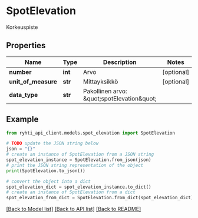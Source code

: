 # SpotElevation

Korkeuspiste

## Properties

Name | Type | Description | Notes
------------ | ------------- | ------------- | -------------
**number** | **int** | Arvo | [optional] 
**unit_of_measure** | **str** | Mittayksikkö | [optional] 
**data_type** | **str** | Pakollinen arvo: \&quot;spotElevation\&quot; | 

## Example

```python
from ryhti_api_client.models.spot_elevation import SpotElevation

# TODO update the JSON string below
json = "{}"
# create an instance of SpotElevation from a JSON string
spot_elevation_instance = SpotElevation.from_json(json)
# print the JSON string representation of the object
print(SpotElevation.to_json())

# convert the object into a dict
spot_elevation_dict = spot_elevation_instance.to_dict()
# create an instance of SpotElevation from a dict
spot_elevation_from_dict = SpotElevation.from_dict(spot_elevation_dict)
```
[[Back to Model list]](../README.md#documentation-for-models) [[Back to API list]](../README.md#documentation-for-api-endpoints) [[Back to README]](../README.md)


